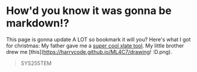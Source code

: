 # How'd you know it was gonna be markdown!?
This page is gonna update A LOT so bookmark it will you?
Here's what I got for christmas:
My father gave me a [super cool xlate tool](https://paulschou.com/tools/xlate/).
My little brother drew me [this](https://harrycode.github.io/ML4C7/drawing! :D.png).
> SYS255TEM
